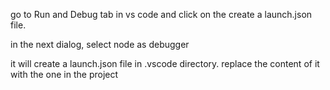 go to Run and Debug tab in vs code and click on the create a launch.json file.

in the next dialog, select node as debugger

it will create a launch.json file in .vscode directory. replace the content of it with the one in the project
